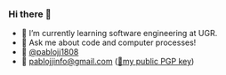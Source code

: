 ### Hi there 👋
- 🌱 I’m currently learning software engineering at UGR.
- 💬 Ask me about code and computer processes!
- 📲 [@pablojj1808](https://t.me/pablojjinfo) 
- 📧 pablojjinfo@gmail.com ([🔐my public PGP key](https://drive.google.com/file/d/1MhP1jengpq1tfA0RfOUyXyTGiqPp68VN/view?usp=sharing))
<!--
**pablojj1808/pablojj1808** is a ✨ _special_ ✨ repository because its `README.md` (this file) appears on your GitHub profile.

Here are some ideas to get you starthqqed:
- 🎓 I’m currently on
- 🔭 I’m currently working on ...
- 🌱 I’m currently learning ...
- 👯 I’m looking to collaborate on ...
- 🤔 I’m looking for help with ...
- 💬 Ask me about ...
- 📫 How to reach me: ...
- 😄 Pronouns: ...
- ⚡ Fun fact: ...
-->
